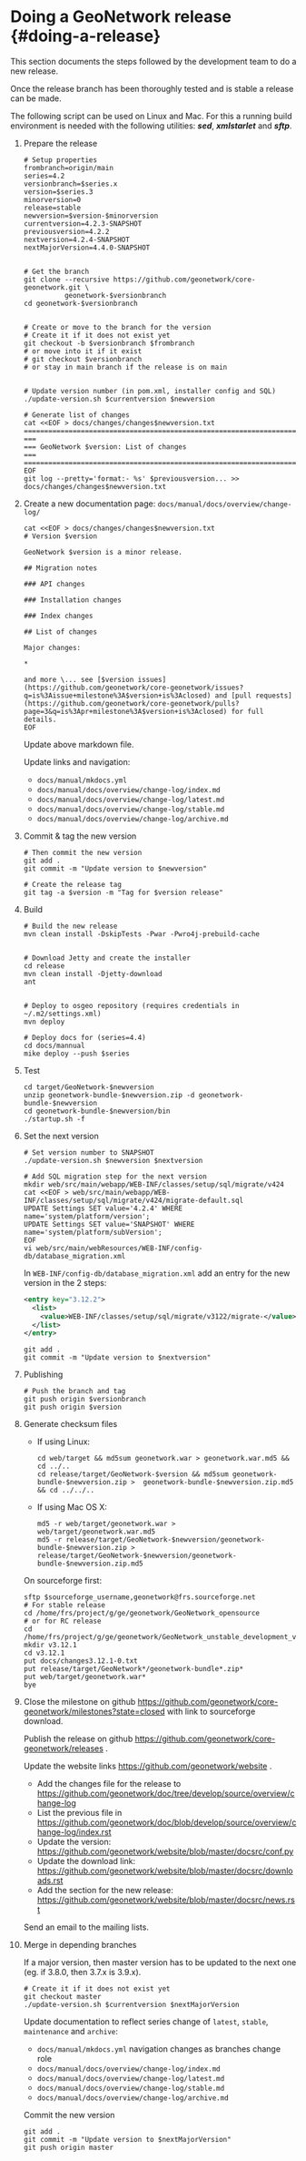 # Doing a GeoNetwork release {#doing-a-release}

This section documents the steps followed by the development team to do a new release.

Once the release branch has been thoroughly tested and is stable a release can be made.

The following script can be used on Linux and Mac. For this a running build environment is needed
with the following utilities: ***sed***, ***xmlstarlet*** and ***sftp***.


1.  Prepare the release

    ``` shell
    # Setup properties
    frombranch=origin/main
    series=4.2
    versionbranch=$series.x
    version=$series.3
    minorversion=0
    release=stable
    newversion=$version-$minorversion
    currentversion=4.2.3-SNAPSHOT
    previousversion=4.2.2
    nextversion=4.2.4-SNAPSHOT
    nextMajorVersion=4.4.0-SNAPSHOT


    # Get the branch
    git clone --recursive https://github.com/geonetwork/core-geonetwork.git \
              geonetwork-$versionbranch
    cd geonetwork-$versionbranch


    # Create or move to the branch for the version
    # Create it if it does not exist yet
    git checkout -b $versionbranch $frombranch
    # or move into it if it exist
    # git checkout $versionbranch
    # or stay in main branch if the release is on main


    # Update version number (in pom.xml, installer config and SQL)
    ./update-version.sh $currentversion $newversion

    # Generate list of changes
    cat <<EOF > docs/changes/changes$newversion.txt
    ================================================================================
    ===
    === GeoNetwork $version: List of changes
    ===
    ================================================================================
    EOF
    git log --pretty='format:- %s' $previousversion... >> docs/changes/changes$newversion.txt
    ```

3.  Create a new documentation page: `docs/manual/docs/overview/change-log/`

    ``` shell
    cat <<EOF > docs/changes/changes$newversion.txt
    # Version $version
    
    GeoNetwork $version is a minor release.

    ## Migration notes
    
    ### API changes
    
    ### Installation changes
    
    ### Index changes
    
    ## List of changes

    Major changes:
    
    * 
    
    and more \... see [$version issues](https://github.com/geonetwork/core-geonetwork/issues?q=is%3Aissue+milestone%3A$version+is%3Aclosed) and [pull requests](https://github.com/geonetwork/core-geonetwork/pulls?page=3&q=is%3Apr+milestone%3A$version+is%3Aclosed) for full details.
    EOF
    ```
    
    Update above markdown file. 

    Update links and navigation:
    
    * ``docs/manual/mkdocs.yml``
    * ``docs/manual/docs/overview/change-log/index.md``
    * ``docs/manual/docs/overview/change-log/latest.md``
    * ``docs/manual/docs/overview/change-log/stable.md``
    * ``docs/manual/docs/overview/change-log/archive.md``

2.  Commit & tag the new version

    ``` shell
    # Then commit the new version
    git add .
    git commit -m "Update version to $newversion"

    # Create the release tag
    git tag -a $version -m "Tag for $version release"
    ```

3.  Build

    ``` shell
    # Build the new release
    mvn clean install -DskipTests -Pwar -Pwro4j-prebuild-cache


    # Download Jetty and create the installer
    cd release
    mvn clean install -Djetty-download
    ant


    # Deploy to osgeo repository (requires credentials in ~/.m2/settings.xml)
    mvn deploy
    
    # Deploy docs for (series=4.4)
    cd docs/mannual
    mike deploy --push $series
    ```

4.  Test

    ``` shell
    cd target/GeoNetwork-$newversion
    unzip geonetwork-bundle-$newversion.zip -d geonetwork-bundle-$newversion
    cd geonetwork-bundle-$newversion/bin
    ./startup.sh -f
    ```

5.  Set the next version

    ``` shell
    # Set version number to SNAPSHOT
    ./update-version.sh $newversion $nextversion

    # Add SQL migration step for the next version
    mkdir web/src/main/webapp/WEB-INF/classes/setup/sql/migrate/v424
    cat <<EOF > web/src/main/webapp/WEB-INF/classes/setup/sql/migrate/v424/migrate-default.sql
    UPDATE Settings SET value='4.2.4' WHERE name='system/platform/version';
    UPDATE Settings SET value='SNAPSHOT' WHERE name='system/platform/subVersion';
    EOF
    vi web/src/main/webResources/WEB-INF/config-db/database_migration.xml
    ```

    In `WEB-INF/config-db/database_migration.xml` add an entry for the new version in the 2 steps:

    ``` xml
    <entry key="3.12.2">
      <list>
        <value>WEB-INF/classes/setup/sql/migrate/v3122/migrate-</value>
      </list>
    </entry>
    ```

    ``` shell
    git add .
    git commit -m "Update version to $nextversion"
    ```

6.  Publishing

    ``` shell
    # Push the branch and tag
    git push origin $versionbranch
    git push origin $version
    ```

7.  Generate checksum files

    -   If using Linux:

        ``` shell
        cd web/target && md5sum geonetwork.war > geonetwork.war.md5 && cd ../..
        cd release/target/GeoNetwork-$version && md5sum geonetwork-bundle-$newversion.zip >  geonetwork-bundle-$newversion.zip.md5 && cd ../../..
        ```

    -   If using Mac OS X:

        ``` shell
        md5 -r web/target/geonetwork.war > web/target/geonetwork.war.md5
        md5 -r release/target/GeoNetwork-$newversion/geonetwork-bundle-$newversion.zip > release/target/GeoNetwork-$newversion/geonetwork-bundle-$newversion.zip.md5
        ```

    On sourceforge first:

    ``` shell
    sftp $sourceforge_username,geonetwork@frs.sourceforge.net
    # For stable release
    cd /home/frs/project/g/ge/geonetwork/GeoNetwork_opensource
    # or for RC release
    cd /home/frs/project/g/ge/geonetwork/GeoNetwork_unstable_development_versions/
    mkdir v3.12.1
    cd v3.12.1
    put docs/changes3.12.1-0.txt
    put release/target/GeoNetwork*/geonetwork-bundle*.zip*
    put web/target/geonetwork.war*
    bye
    ```

9.  Close the milestone on github <https://github.com/geonetwork/core-geonetwork/milestones?state=closed> with link to sourceforge download.

    Publish the release on github <https://github.com/geonetwork/core-geonetwork/releases> .

    Update the website links <https://github.com/geonetwork/website> .

    -   Add the changes file for the release to <https://github.com/geonetwork/doc/tree/develop/source/overview/change-log>
    -   List the previous file in <https://github.com/geonetwork/doc/blob/develop/source/overview/change-log/index.rst>
    -   Update the version: <https://github.com/geonetwork/website/blob/master/docsrc/conf.py>
    -   Update the download link: <https://github.com/geonetwork/website/blob/master/docsrc/downloads.rst>
    -   Add the section for the new release: <https://github.com/geonetwork/website/blob/master/docsrc/news.rst>

    Send an email to the mailing lists.

10. Merge in depending branches

    If a major version, then master version has to be updated to the next one (eg. if 3.8.0, then 3.7.x is 3.9.x).

    ``` shell
    # Create it if it does not exist yet
    git checkout master
    ./update-version.sh $currentversion $nextMajorVersion
    ```
    
    Update documentation to reflect series change of `latest`, `stable`, `maintenance` and `archive`:
    
    * ``docs/manual/mkdocs.yml`` navigation changes as branches change role
    * ``docs/manual/docs/overview/change-log/index.md``
    * ``docs/manual/docs/overview/change-log/latest.md``
    * ``docs/manual/docs/overview/change-log/stable.md``
    * ``docs/manual/docs/overview/change-log/archive.md``

    Commit the new version

    ``` shell
    git add .
    git commit -m "Update version to $nextMajorVersion"
    git push origin master
    ```
